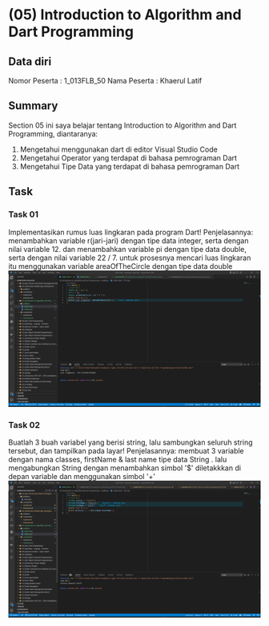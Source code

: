# (05) Introduction to Algorithm and Dart Programming
## Data diri 
Nomor Peserta : 1_013FLB_50
Nama Peserta : Khaerul Latif

## Summary 
Section 05 ini saya belajar tentang Introduction to Algorithm and Dart Programming, diantaranya:
1. Mengetahui menggunakan dart di editor Visual Studio Code
2. Mengetahui Operator yang terdapat di bahasa pemrograman Dart
3. Mengetahui Tipe Data yang terdapat di bahasa pemrograman Dart

## Task
### Task 01
Implementasikan rumus luas lingkaran pada program Dart!
Penjelasannya:
menambahkan variable r(jari-jari) dengan tipe data integer, serta dengan nilai variable 12. dan menambahkan variable pi dengan tipe data double, serta dengan nilai variable 22 / 7. untuk prosesnya mencari luas lingkaran itu menggunakan variable areaOfTheCircle dengan tipe data double
![imgTask01](screenshoot/Task01.png)

### Task 02
Buatlah 3 buah variabel yang berisi string, lalu sambungkan seluruh string tersebut, dan tampilkan pada layar!
Penjelasannya:
membuat 3 variable dengan nama classes, firstName & last name  tipe data String . lalu mengabungkan String dengan menambahkan simbol '$' diletakkkan di depan variable dan menggunakan simbol '+'
![imgTask02](screenshoot/Task02.png)